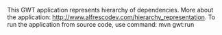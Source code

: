 This GWT application represents hierarchy of dependencies.
More about the application: http://www.alfrescodev.com/hierarchy_representation.
To run the application from source code, use command:
mvn gwt:run